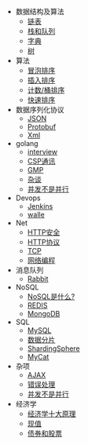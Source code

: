 * 数据结构及算法
  * [链表](data_struct/list.md)
  * [栈和队列](data_struct/stack_queue.md)
  * [字典](data_struct/dict.md)
  * [树](data_struct/tree.md)
* 算法
  * [冒泡排序](sort/bubble.md)
  * [插入排序](sort/insert.md)
  * [计数/桶排序](sort/count.md)
  * [快速排序](sort/quick.md)
* 数据序列化协议
    * [JSON](data_marshal/JSON.md)
    * [Protobuf](data_marshal/protobuf.md)
    * [Xml](data_marshal/xml.md)
* golang
    * [interview](golang/interview.md)
    * [CSP通讯](golang/csp.md)
    * [GMP](golang/gmp.md)
    * [杂谈](golang/golang.md)
    * [并发不是并行](TO/concurrency-is-not-parallelism.md)
    <!-- * [调度器](golang/goroutine.md) -->
* Devops
    * [Jenkins](devops/jenkins.md)
    * [walle](devops/walle.md)
* Net
  * [HTTP安全](net/http安全.md)
  * [HTTP协议](net/http协议.md)
  * [TCP](net/tcp.md)
  * [网络编程](net/network.md)
* 消息队列
  * [Rabbit](amqp/rabbit.md)
* NoSQL
  * [NoSQL是什么?](nosql/nosql.md)
  * [REDIS](nosql/redis.md)
  * [MongoDB](nosql/mongo.md)
* SQL
  * [MySQL](sql/mysql.md)
  * [数据分片](TO/数据分片.md)
  * [ShardingSphere](sql/shardingsphere.md)
  * [MyCat](sql/mycat.md)
* 杂项 
  * [AJAX](TO/AJAX.md)
  * [错误处理](TO/错误处理.md)
  * [并发不是并行](TO/concurrency-is-not-parallelism.md)
* 经济学
  * [经济学十大原理](EO/经济学十大原理.md)
  * [现值](EO/现值.md)
  * [债券和股票](EO/债券和股票.md)